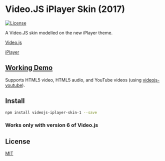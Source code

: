 # Video.JS iPlayer Skin (2017)

[![License](https://img.shields.io/badge/license-MIT-blue.svg?style=flat-square)](https://github.com/VD39/es6-webpack-boilerplate/blob/master/LICENSE)

A Video.JS skin modelled on the new iPlayer theme.

[Video.js](http://www.videojs.com/)

[iPlayer](http://www.bbc.co.uk/iplayer)

## [Working Demo](https://run.plnkr.co/plunks/p1nuP4ep7JhpnMKd9uFr/)

Supports HTML5 video, HTML5 audio, and YouTube videos (using [videojs-youtube](https://github.com/videojs/videojs-youtube)).

## Install

```sh
npm install videojs-iplayer-skin-1 --save
```

### Works only with version 6 of Video.js

## License
[MIT](https://github.com/VD39/es6-webpack-boilerplate/blob/master/LICENSE)
